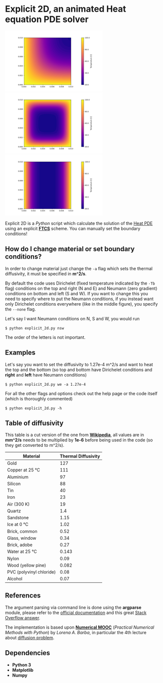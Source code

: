 # Explicit 2D, an animated Heat equation PDE solver

<img src="images/default.png" height="200"/> <img src="images/none.png" height="200"/> <img src="images/north_south.png" height="200"/>

Explicit 2D is a *Python* script which calculate the solution of the [Heat PDE](https://en.wikipedia.org/wiki/Heat_equation) using an explicit [**FTCS**](https://en.wikipedia.org/wiki/FTCS_scheme) scheme. You can manually set the boundary conditions!

## How do I change material or set boundary conditions?

In order to change material just change the `-a` flag which sets the thermal diffusivity, it must be specified in **m^2/s**.

By default the code uses Dirichelet (fixed temperature indicated by the `-Tb` flag) conditions on the top and right (N and E) and Neumann (zero gradient) conditions on bottom and left (S and W). If you want to change this you need to specify where to put the Neumann conditions, if you instead want only Dirichelet conditions everywhere (like in the middle figure), you specify the `--none` flag.

Let's say I want Neumann conditions on N, S and W, you would run
```console
$ python explicit_2d.py nsw
```
The order of the letters is not important.

## Examples

Let's say you want to set the diffusivity to 1.27e-4 m^2/s and want to heat the top and the bottom (so top and bottom have Dirichelet conditions and **right** and **left** have Neumann conditions)
```console
$ python explicit_2d.py we -a 1.27e-4 
```

For all the other flags and options check out the help page or the code itself (which is thoroughly commented)
```console
$ python explicit_2d.py -h
```

## Table of diffusivity

This table is a cut version of the one from [**Wikipedia**](https://en.wikipedia.org/wiki/Thermal_diffusivity), all values are in **mm^2/s** needs to be multiplied by **1e-6** before being used in the code (so they get converted to m^2/s).


| Material                 | Thermal Diffusivity |
|--------------------------|---------------------|
| Gold                     | 127                 |
| Copper at 25 °C          | 111                 |
| Aluminium                | 97                  |
| Silicon                  | 88                  |
| Tin                      | 40                  |
| Iron                     | 23                  |
| Air (300 K)              | 19                  |
| Quartz                   | 1.4                 |
| Sandstone                | 1.15                |
| Ice at 0 °C              | 1.02                |
| Brick, common            | 0.52                |
| Glass, window            | 0.34                |
| Brick, adobe             | 0.27                |
| Water at 25 °C           | 0.143               |
| Nylon                    | 0.09                |
| Wood (yellow pine)       | 0.082               |
| PVC (polyvinyl chloride) | 0.08                |
| Alcohol                  | 0.07                |

## References

The argument parsing via command line is done using the **argparse** module, please refer to the [official documentation](https://docs.python.org/3/library/argparse.html) and this great [Stack Overflow answer](https://stackoverflow.com/questions/20063/whats-the-best-way-to-parse-command-line-arguments).

The implementation is based upon [**Numerical MOOC**](https://github.com/numerical-mooc/numerical-mooc) (*Practical Numerical Methods with Python*) by *Lorena A. Barba*, in particular the 4th lecture about [diffusion problem](https://nbviewer.org/github/numerical-mooc/numerical-mooc/blob/master/lessons/04_spreadout/04_03_Heat_Equation_2D_Explicit.ipynb).

## Dependencies

  * **Python 3**
  * **Matplotlib**
  * **Numpy**